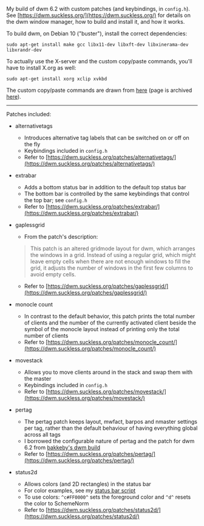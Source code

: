 My build of dwm 6.2 with custom patches (and keybindings, in `config.h`). See [https://dwm.suckless.org/](https://dwm.suckless.org/) for details on the dwm window manager, how to build and install it, and how it works.

To build dwm, on Debian 10 ("buster"), install the correct dependencies:

	sudo apt-get install make gcc libx11-dev libxft-dev libxinerama-dev libxrandr-dev

To actually use the X-server and the custom copy/paste commands, you'll have to install X.org as well:

	sudo apt-get install xorg xclip xvkbd

The custom copy/paste commands are drawn from [here](https://marvin.im/post/a-suckless-debian/) (page is archived [here](https://web.archive.org/web/20180830105537/https://marvin.im/post/a-suckless-debian/)).

---

Patches included:

   - alternativetags
      - Introduces alternative tag labels that can be switched on or off on the fly
      - Keybindings included in `config.h`
      - Refer to [https://dwm.suckless.org/patches/alternativetags/](https://dwm.suckless.org/patches/alternativetags/)


   - extrabar
      - Adds a bottom status bar in addition to the default top status bar
      - The bottom bar is controlled by the same keybindings that control the top bar; see `config.h`
      - Refer to [https://dwm.suckless.org/patches/extrabar/](https://dwm.suckless.org/patches/extrabar/)


   - gaplessgrid
      - From the patch's description:
     > This patch is an altered gridmode layout for dwm, which arranges the windows in a grid. Instead of using a regular grid, which might leave empty cells when there are not enough windows to fill the grid, it adjusts the number of windows in the first few columns to avoid empty cells.

      - Refer to [https://dwm.suckless.org/patches/gaplessgrid/](https://dwm.suckless.org/patches/gaplessgrid/)


   - monocle count
      - In contrast to the default behavior, this patch prints the total number of clients and the number of the currently activated client beside the symbol of the monocle layout instead of printing only the total number of clients
      - Refer to [https://dwm.suckless.org/patches/monocle_count/](https://dwm.suckless.org/patches/monocle_count/)


   - movestack
      - Allows you to move clients around in the stack and swap them with the master
      - Keybindings included in `config.h`
      - Refer to [https://dwm.suckless.org/patches/movestack/](https://dwm.suckless.org/patches/movestack/)


   - pertag
      - The pertag patch keeps layout, mwfact, barpos and nmaster settings per tag, rather than the default behaviour of having everything global across all tags
      - I borrowed the configurable nature of pertag and the patch for dwm 6.2 from [bakkeby's dwm build](https://github.com/bakkeby/dwm-vanitygaps)
      - Refer to [https://dwm.suckless.org/patches/pertag/](https://dwm.suckless.org/patches/pertag/)


   - status2d
      - Allows colors (and 2D rectangles) in the status bar
      - For color examples, see my [status bar script](https://github.com/aaronkirkman/statusbar)
      - To use colors: `^c#FF0000^` sets the foreground color and `^d^` resets the color to SchemeNorm
      - Refer to [https://dwm.suckless.org/patches/status2d/](https://dwm.suckless.org/patches/status2d/)
